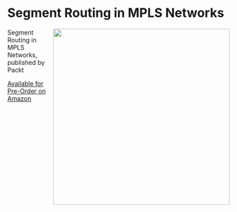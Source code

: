 # Segment Routing in MPLS Networks
<a href="https://www.amazon.com/Segment-Routing-MPLS-Networks-traditional-ebook/dp/B0DHVGK8KM"><img src="https://content.packt.com/_/image/original/B31047/cover_image.jpg" height="400px" align="right"></a>

Segment Routing in MPLS Networks, published by Packt


[Available for Pre-Order on Amazon](https://www.amazon.com/Segment-Routing-MPLS-Networks-traditional-ebook/dp/B0DHVGK8KM)
